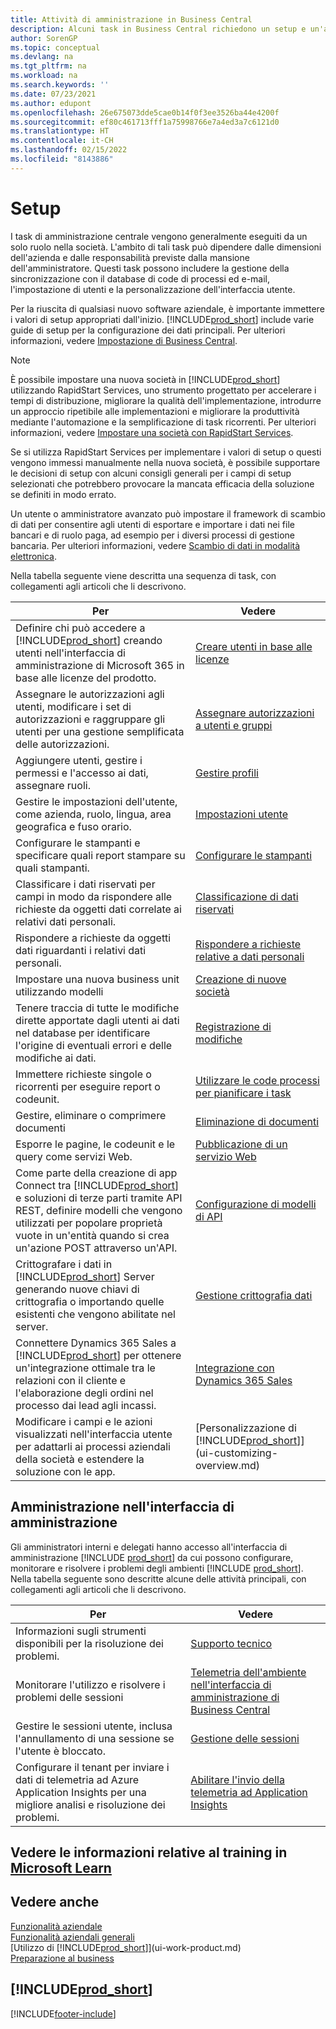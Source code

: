 ```yaml
---
title: Attività di amministrazione in Business Central
description: Alcuni task in Business Central richiedono un setup e un'amministrazione centrale. In questa sezione, viene fornita una descrizione di tali task e informazioni su come utilizzarli.
author: SorenGP
ms.topic: conceptual
ms.devlang: na
ms.tgt_pltfrm: na
ms.workload: na
ms.search.keywords: ''
ms.date: 07/23/2021
ms.author: edupont
ms.openlocfilehash: 26e675073dde5cae0b14f0f3ee3526ba44e4200f
ms.sourcegitcommit: ef80c461713fff1a75998766e7a4ed3a7c6121d0
ms.translationtype: HT
ms.contentlocale: it-CH
ms.lasthandoff: 02/15/2022
ms.locfileid: "8143886"
---
```

# <a name="administration"></a>Setup

I task di amministrazione centrale vengono generalmente eseguiti da un solo ruolo nella società. L'ambito di tali task può dipendere dalle dimensioni dell'azienda e dalle responsabilità previste dalla mansione dell'amministratore. Questi task possono includere la gestione della sincronizzazione con il database di code di processi ed e-mail, l'impostazione di utenti e la personalizzazione dell'interfaccia utente.  

Per la riuscita di qualsiasi nuovo software aziendale, è importante immettere i valori di setup appropriati dall'inizio. [!INCLUDE[prod_short](includes/prod_short.md)] include varie guide di setup per la configurazione dei dati principali. Per ulteriori informazioni, vedere [Impostazione di Business Central](setup.md).

> [!NOTE]
> È possibile impostare una nuova società in [!INCLUDE[prod_short](includes/prod_short.md)] utilizzando RapidStart Services, uno strumento progettato per accelerare i tempi di distribuzione, migliorare la qualità dell'implementazione, introdurre un approccio ripetibile alle implementazioni e migliorare la produttività mediante l'automazione e la semplificazione di task ricorrenti. Per ulteriori informazioni, vedere [Impostare una società con RapidStart Services](admin-set-up-a-company-with-rapidstart.md).

Se si utilizza RapidStart Services per implementare i valori di setup o questi vengono immessi manualmente nella nuova società, è possibile supportare le decisioni di setup con alcuni consigli generali per i campi di setup selezionati che potrebbero provocare la mancata efficacia della soluzione se definiti in modo errato.  

Un utente o amministratore avanzato può impostare il framework di scambio di dati per consentire agli utenti di esportare e importare i dati nei file bancari e di ruolo paga, ad esempio per i diversi processi di gestione bancaria. Per ulteriori informazioni, vedere [Scambio di dati in modalità elettronica](across-data-exchange.md).

Nella tabella seguente viene descritta una sequenza di task, con collegamenti agli articoli che li descrivono.  

|**Per**|**Vedere**|  
|------------|-------------|
|Definire chi può accedere a [!INCLUDE[prod_short](includes/prod_short.md)] creando utenti nell'interfaccia di amministrazione di Microsoft 365 in base alle licenze del prodotto.|[Creare utenti in base alle licenze](ui-how-users-permissions.md)|
|Assegnare le autorizzazioni agli utenti, modificare i set di autorizzazioni e raggruppare gli utenti per una gestione semplificata delle autorizzazioni.|[Assegnare autorizzazioni a utenti e gruppi](ui-how-users-permissions.md)|
|Aggiungere utenti, gestire i permessi e l'accesso ai dati, assegnare ruoli.|[Gestire profili](admin-users-profiles-roles.md)|
|Gestire le impostazioni dell'utente, come azienda, ruolo, lingua, area geografica e fuso orario.|[Impostazioni utente](admin-manage-user-settings-preferences.md)|
|Configurare le stampanti e specificare quali report stampare su quali stampanti.|[Configurare le stampanti](ui-specify-printer-selection-reports.md)|
|Classificare i dati riservati per campi in modo da rispondere alle richieste da oggetti dati correlate ai relativi dati personali.|[Classificazione di dati riservati](admin-classifying-data-sensitivity.md)|
|Rispondere a richieste da oggetti dati riguardanti i relativi dati personali.|[Rispondere a richieste relative a dati personali](admin-responding-to-requests-about-personal-data.md)|
|Impostare una nuova business unit utilizzando modelli|[Creazione di nuove società](about-new-company.md)|
|Tenere traccia di tutte le modifiche dirette apportate dagli utenti ai dati nel database per identificare l'origine di eventuali errori e delle modifiche ai dati.|[Registrazione di modifiche](across-log-changes.md)|  
|Immettere richieste singole o ricorrenti per eseguire report o codeunit.|[Utilizzare le code processi per pianificare i task](admin-job-queues-schedule-tasks.md)|  
|Gestire, eliminare o comprimere documenti|[Eliminazione di documenti](admin-manage-documents.md)|  
|Esporre le pagine, le codeunit e le query come servizi Web.|[Pubblicazione di un servizio Web](across-how-publish-web-service.md)|
|Come parte della creazione di app Connect tra [!INCLUDE[prod_short](includes/prod_short.md)] e soluzioni di terze parti tramite API REST, definire modelli che vengono utilizzati per popolare proprietà vuote in un'entità quando si crea un'azione POST attraverso un'API.|[Configurazione di modelli di API](admin-configuring-api-template.md)|
|Crittografare i dati in [!INCLUDE[prod_short](includes/prod_short.md)] Server generando nuove chiavi di crittografia o importando quelle esistenti che vengono abilitate nel server.|[Gestione crittografia dati](admin-manage-data-encryption.md)|
|Connettere Dynamics 365 Sales a [!INCLUDE[prod_short](includes/prod_short.md)] per ottenere un'integrazione ottimale tra le relazioni con il cliente e l'elaborazione degli ordini nel processo dai lead agli incassi.|[Integrazione con Dynamics 365 Sales](admin-prepare-dynamics-365-for-sales-for-integration.md)|
|Modificare i campi e le azioni visualizzati nell'interfaccia utente per adattarli ai processi aziendali della società e estendere la soluzione con le app.|[Personalizzazione di [!INCLUDE[prod_short](includes/prod_short.md)]](ui-customizing-overview.md)|

## <a name="administration-in-the-admin-center"></a>Amministrazione nell'interfaccia di amministrazione

Gli amministratori interni e delegati hanno accesso all'interfaccia di amministrazione [!INCLUDE [prod_short](includes/prod_short.md)] da cui possono configurare, monitorare e risolvere i problemi degli ambienti [!INCLUDE [prod_short](includes/prod_short.md)]. Nella tabella seguente sono descritte alcune delle attività principali, con collegamenti agli articoli che li descrivono.  

|**Per**|**Vedere**|  
|------------|-------------|
|Informazioni sugli strumenti disponibili per la risoluzione dei problemi.|[Supporto tecnico](/dynamics365/business-central/dev-itpro/technical-support)|
|Monitorare l'utilizzo e risolvere i problemi delle sessioni|[Telemetria dell'ambiente nell'interfaccia di amministrazione di Business Central](/dynamics365/business-central/dev-itpro/administration/tenant-admin-center-telemetry)|
|Gestire le sessioni utente, inclusa l'annullamento di una sessione se l'utente è bloccato.|[Gestione delle sessioni](/dynamics365/business-central/dev-itpro/administration/tenant-admin-center-environments#managing-sessions)|
|Configurare il tenant per inviare i dati di telemetria ad Azure Application Insights per una migliore analisi e risoluzione dei problemi.|[Abilitare l'invio della telemetria ad Application Insights](/dynamics365/business-central/dev-itpro/administration/telemetry-enable-application-insights)|

## <a name="see-related-training-at-microsoft-learn"></a>Vedere le informazioni relative al training in [Microsoft Learn](/learn/paths/deploy-configure-dynamics-365-business-central/)

## <a name="see-also"></a>Vedere anche

[Funzionalità aziendale](across-business-functionality.md)  
[Funzionalità aziendali generali](ui-across-business-areas.md)  
[Utilizzo di [!INCLUDE[prod_short](includes/prod_short.md)]](ui-work-product.md)  
[Preparazione al business](ui-get-ready-business.md)  

## [!INCLUDE[prod_short](includes/free_trial_md.md)]  


[!INCLUDE[footer-include](includes/footer-banner.md)]